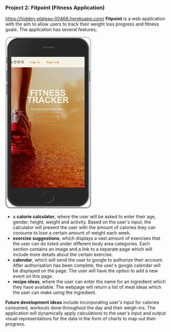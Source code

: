 <h3><b>Project 2: Fitpoint (Fitness Application)</b></h3>

https://hidden-plateau-00466.herokuapp.com/
<b>Fitpoint</b> is a web application with the aim to allow users to track their weight loss progress and fitness goals.
The application has several features;

![mobile screenshot](./public/assets/mobile-screenshot.jpg)

<ul><li>a <b>calorie calculator</b>, where the user will be asked to enter their age, gender, height, weight and activity. Based on the user's input, the calculator will present the user with the amount of calories they can consume to lose a certain amount of weight each week.</li>

<li><b>exercise suggestions</b>, which displays a vast amount of exercises that the user can do listed under different body area categories. Each section contains an image and a link to a separate page which will include more details about the certain exercise.</li>

<li><b>calendar</b>, which will send the user to google to authorize their account. After authorisation has been complete, the user's google calendar will be displayed on the page. The user will have the option to add a new event on this page.</li>

<li><b>recipe ideas</b>, where the user can enter the name for an ingredient which they have available. The webpage will return a list of meal ideas which the user can make using the ingredient.</li></ul>

<b>Future development ideas</b> include incorporating user's input for calories consumed, workouts done throughout the day and their weigh-ins. The application will dynamically apply calculations to the user's input and output visual representations for the data in the form of charts to map out their progress.
